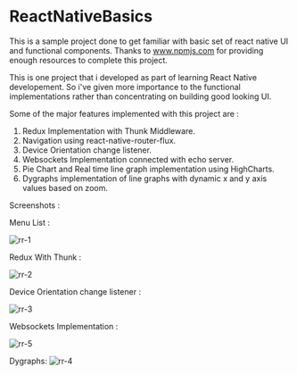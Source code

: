 # ReactNativeBasics
This is a sample project done to get familiar with basic set of react native UI and functional components. 
Thanks to www.npmjs.com for providing enough resources to complete this project.

This is one project that i developed as part of learning React Native developement. So i've given more importance to the functional implementations rather than concentrating on building good looking UI. 

Some of the major features implemented with this project are : 

1. Redux Implementation with Thunk Middleware.
2. Navigation using react-native-router-flux.
3. Device Orientation change listener.
4. Websockets Implementation connected with echo server.
5. Pie Chart and Real time line graph implementation using HighCharts.
6. Dygraphs implementation of line graphs with dynamic x and y axis values based on zoom.


Screenshots : 

Menu List : 

![rr-1](https://user-images.githubusercontent.com/15177814/36829174-e6f11fe0-1d43-11e8-827c-85563ea45c22.png)

Redux With Thunk :

![rr-2](https://user-images.githubusercontent.com/15177814/36829607-f4054bdc-1d45-11e8-9e65-b161bd6992ea.png)

Device Orientation change listener : 

![rr-3](https://user-images.githubusercontent.com/15177814/36829608-f830f152-1d45-11e8-85ac-cba90268b4f7.png)

Websockets Implementation : 

![rr-5](https://user-images.githubusercontent.com/15177814/36829613-fc17bdfa-1d45-11e8-99da-e24fc61af7fd.png)

Dygraphs: 
![rr-4](https://user-images.githubusercontent.com/15177814/36829609-fa31bb62-1d45-11e8-9367-ddbeb91a529f.png)
